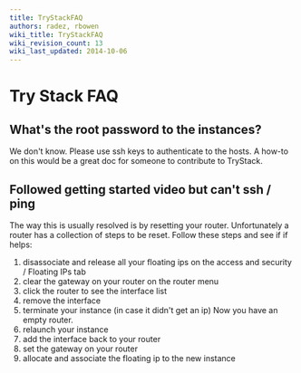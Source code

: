 ```yaml
---
title: TryStackFAQ
authors: radez, rbowen
wiki_title: TryStackFAQ
wiki_revision_count: 13
wiki_last_updated: 2014-10-06
---
```


# Try Stack FAQ

## What's the root password to the instances?

We don't know. Please use ssh keys to authenticate to the hosts. A how-to on this would be a great doc for someone to contribute to TryStack.

## Followed getting started video but can't ssh / ping

The way this is usually resolved is by resetting your router.
Unfortunately a router has a collection of steps to be reset. Follow these steps and see if if helps:
1. disassociate and release all your floating ips on the access and security / Floating IPs tab
2. clear the gateway on your router on the router menu
3. click the router to see the interface list
4. remove the interface
5. terminate your instance (in case it didn't get an ip)
 Now you have an empty router.
1. relaunch your instance
2. add the interface back to your router
3. set the gateway on your router
4. allocate and associate the floating ip to the new instance
